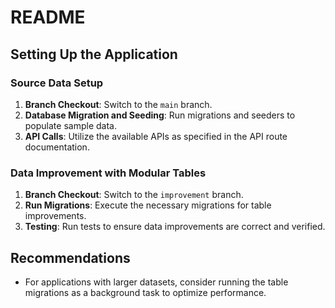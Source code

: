 # README

## Setting Up the Application

### Source Data Setup
1. **Branch Checkout**: Switch to the `main` branch.
2. **Database Migration and Seeding**: Run migrations and seeders to populate sample data.
3. **API Calls**: Utilize the available APIs as specified in the API route documentation.

### Data Improvement with Modular Tables
1. **Branch Checkout**: Switch to the `improvement` branch.
2. **Run Migrations**: Execute the necessary migrations for table improvements.
3. **Testing**: Run tests to ensure data improvements are correct and verified.

## Recommendations

- For applications with larger datasets, consider running the table migrations as a background task to optimize performance.

